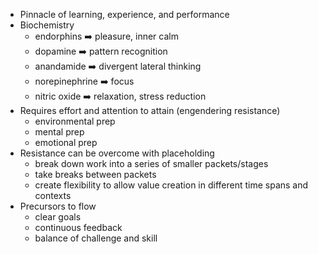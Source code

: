 - Pinnacle of learning, experience, and performance
- Biochemistry
    - endorphins ➡️ pleasure, inner calm
    - dopamine ➡️ pattern recognition
    - anandamide ➡️ divergent lateral thinking
    - norepinephrine ➡️ focus
    - nitric oxide ➡️ relaxation, stress reduction
- Requires effort and attention to attain (engendering resistance)
    - environmental prep
    - mental prep
    - emotional prep
- Resistance can be overcome with placeholding
    - break down work into a series of smaller packets/stages
    - take breaks between packets
    - create flexibility to allow value creation in different time spans and contexts 
- Precursors to flow
    - clear goals
    - continuous feedback
    - balance of challenge and skill
